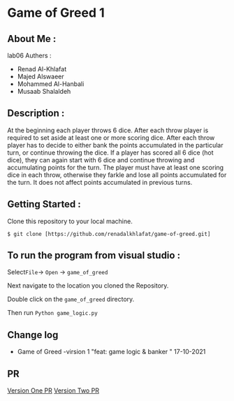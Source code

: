 # Game of Greed 1 

## About Me :
lab06
Authers :
- Renad Al-Khlafat
- Majed Alswaeer 
- Mohammed Al-Hanbali
- Musaab Shalaldeh

## Description :

At the beginning each player throws 6 dice. After each throw player is required to set aside at least one or more scoring dice.
After each throw player has to decide to either bank the points accumulated in the particular turn, or continue throwing the dice.
If a player has scored all 6 dice (hot dice), they can again start with 6 dice and continue throwing and accumulating points for the turn.
The player must have at least one scoring dice in each throw, otherwise they farkle and lose all points accumulated for the turn. It does not affect points accumulated in previous turns.
                    

## Getting Started :
Clone this repository to your local machine.

`$ git clone [https://github.com/renadalkhlafat/game-of-greed.git]`

## To run the program from visual studio :
Select` File `-> `Open` -> `game_of_greed`

Next navigate to the location you cloned the Repository.

Double click on the `game_of_greed` directory.

Then run `Python game_logic.py`

## Change log 

- Game of Greed -virsion 1 "feat: game logic & banker " 17-10-2021 

## PR 
[Version One PR](https://github.com/renadalkhlafat/game-of-greed/pull/1)
[Version Two PR](https://github.com/renadalkhlafat/game-of-greed/pull/2)

